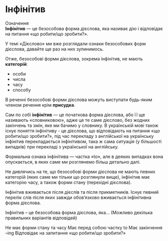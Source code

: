 # Iнфiнiтив

<div class="space">
<div class="eoz-wrap">
<span class="eoz">Означення</span>
<div class="eoz-text">
<b>Інфінітив</b> — це безособова форма дієслова, яка називає дію і відповідає на питання «що робити/що зробити?».
</div>
</div>
</div>

<p>У темі «Дієслово» ми вже розглядали ознаки безособових форм дієслова, давайте ще раз на них зупинимось.</p>

<p>Отже, безособові форми дієслова, зокрема інфінітив, не мають <b>категорій</b>:</p>

<ul>
<li>особи</li>
<li>числа</li>
<li>часу</li>
<li>способу</li>
</ul>

<p>В реченні безособові форми дієслова можуть виступати будь-яким членом речення крім <b>присудка</b>.</p>

<p>Сам по собі <b>інфінітив</b> — це початкова форма дієслова, або її ще називають «словниковою», адже це те саме дієслово, без жодних закінчень та змін, яке ми бачимо у словнику. В українській мові також існує поняття інфінітиву - це дієслова, що відповідають на питання «що робити/що зробити?», під час перекладу з англійської на українську інфінітив перекладається інфінітивом, така ж сама ситуація (у більшості випадків) при перекладі з української на англійську.</p>

<p>Формальна ознака інфінітива — частка «to», але в деяких випадках вона опускається, в яких саме ми розглянемо більш детально далі.</p>

<p>Не дивлячись на те, що безособові форми дієслова не мають певних категорій (яких саме ми тільки що розглянули вище), інфінітив має категорію часу, а також форми стану (перехідні дієслова).</p>

<p>Інфінітив вживається після дієслів та після прикметників. Існує певний перелік слів після яких завжди обов’язково вживається інфінітивна форма дієслова.</p>

<quiz correctLabel="correct" incorrectLabel="incorrect" checkLabel="check">
    <question multiple>
        <p>Інфінітив – це безособова форма дієслова, яка... (Можливо декілька правильних варіантів відповідей)</p>
        <answer>Не має форми стану та часу</answer>
        <answer correct>Має перед собою частку to</answer>
        <answer>Має закінчення –ing</answer>
        <answer correct>Відповідає на запитання «що робити/що зробити?»</answer>
    </question>
</quiz>